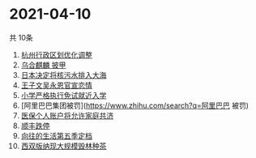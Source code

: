 # 2021-04-10
  共 10条

  <!-- BEGIN -->
  <!-- 最后更新时间:Sat Apr 10 2021 17:36:17 GMT+0000 (Coordinated Universal Time) -->
  1. [杭州行政区划优化调整](https://www.zhihu.com/search?q=杭州区划)
1. [乌合麒麟 披甲](https://www.zhihu.com/search?q=乌合麒麟)
1. [日本决定将核污水排入大海](https://www.zhihu.com/search?q=日本排放核污水)
1. [王子文吴永恩官宣恋情](https://www.zhihu.com/search?q=王子文吴永恩)
1. [小学严格执行免试就近入学](https://www.zhihu.com/search?q=就近入学)
1. [阿里巴巴集团被罚](https://www.zhihu.com/search?q=阿里巴巴 被罚)
1. [医保个人账户将允许家庭共济](https://www.zhihu.com/search?q=医保)
1. [顺丰跌停](https://www.zhihu.com/search?q=顺丰)
1. [向往的生活第五季定档](https://www.zhihu.com/search?q=向往的生活)
1. [西双版纳现大规模毁林种茶](https://www.zhihu.com/search?q=毁林种茶)
  <!-- END -->
  
